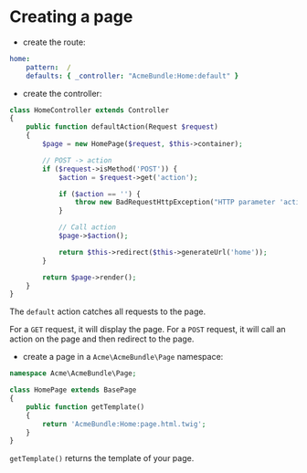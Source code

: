 # Creating a page

- create the route:

```yaml
home:
    pattern:  /
    defaults: { _controller: "AcmeBundle:Home:default" }
```

- create the controller:

```php
class HomeController extends Controller
{
    public function defaultAction(Request $request)
    {
        $page = new HomePage($request, $this->container);

        // POST -> action
        if ($request->isMethod('POST')) {
            $action = $request->get('action');

            if ($action == '') {
                throw new BadRequestHttpException("HTTP parameter 'action' must be given");
            }

            // Call action
            $page->$action();

            return $this->redirect($this->generateUrl('home'));
        }

        return $page->render();
    }
}
```

The `default` action catches all requests to the page.

For a `GET` request, it will display the page.
For a `POST` request, it will call an action on the page and then redirect to the page.

- create a page in a `Acme\AcmeBundle\Page` namespace:

```php
namespace Acme\AcmeBundle\Page;

class HomePage extends BasePage
{
    public function getTemplate()
    {
        return 'AcmeBundle:Home:page.html.twig';
    }
}
```

`getTemplate()` returns the template of your page.
